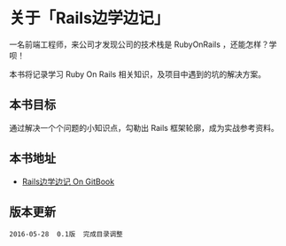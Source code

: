 # 关于「Rails边学边记」

一名前端工程师，来公司才发现公司的技术栈是 RubyOnRails ，还能怎样？学呗！

本书将记录学习 Ruby On Rails 相关知识，及项目中遇到的坑的解决方案。

## 本书目标

通过解决一个个问题的小知识点，勾勒出 Rails 框架轮廓，成为实战参考资料。

## 本书地址

- [Rails边学边记 On GitBook](https://boboidream.gitbooks.io/railsgo/content/)

## 版本更新

```
2016-05-28  0.1版  完成目录调整
```
